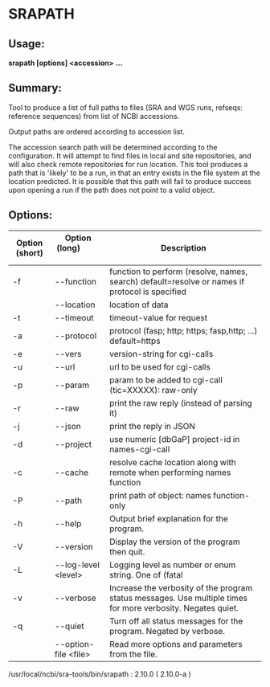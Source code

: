 # SRAPATH

## Usage:
**srapath [options] \<accession\> ...**

## Summary:
  Tool to produce a list of full paths to files
  (SRA and WGS runs, refseqs: reference sequences)
  from list of NCBI accessions.

  Output paths are ordered according to accession list.

  The accession search path will be determined according to the
  configuration. It will attempt to find files in local and site
  repositories, and will also check remote repositories for run
  location.
  This tool produces a path that is 'likely' to be a run, in that
  an entry exists in the file system at the location predicted.
  It is possible that this path will fail to produce success upon
  opening a run if the path does not point to a valid object.

## Options:
Option (short) | Option (long) &nbsp;&nbsp;&nbsp;&nbsp; &nbsp; &nbsp; &nbsp; &nbsp; &nbsp; &nbsp; &nbsp;| Description
---|---|---
  -f|--function   |                 function to perform (resolve, names, search) default=resolve or names if protocol is specified 
   &nbsp; |--location      |                 location of data 
  -t|--timeout    |                 timeout-value for request 
  -a|--protocol   |                 protocol (fasp; http; https; fasp,http; ...) default=https 
  -e|--vers       |                 version-string for cgi-calls 
  -u|--url        |                 url to be used for cgi-calls 
  -p|--param      |                 param to be added to cgi-call (tic=XXXXX): raw-only 
  -r|--raw        |                 print the raw reply (instead of parsing it) 
  -j|--json       |                 print the reply in JSON 
  -d|--project    |                 use numeric [dbGaP] project-id in names-cgi-call 
  -c|--cache      |                 resolve cache location along with remote when performing names function 
  -P|--path       |                 print path of object: names function-only 
  -h|--help       |                 Output brief explanation for the program. 
  -V|--version    |                 Display the version of the program then quit. 
  -L|--log-level \<level\> |          Logging level as number or enum string. One of (fatal|sys|int|err|warn|info|debug) or (0-6) Current/default is warn 
  -v|--verbose    |                 Increase the verbosity of the program status messages. Use multiple times for more verbosity. Negates quiet. 
  -q|--quiet      |                 Turn off all status messages for the program. Negated by verbose. 
  &nbsp; | --option-file \<file\> |            Read more options and parameters from the file. 

/usr/local/ncbi/sra-tools/bin/srapath : 2.10.0 ( 2.10.0-a )
